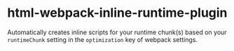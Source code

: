 # html-webpack-inline-runtime-plugin

Automatically creates inline scripts for your runtime chunk(s) based on your
`runtimeChunk` setting in the `optimization` key of webpack settings.
